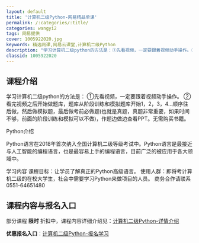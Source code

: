 ```yaml
---
layout: default
title: '计算机二级Python-网易精品单课'
permalink: /:categories/:title/
categories: wangyi2
tags: 网易提供
cover: 1005922020.jpg
keywords: 精选网课,网易云课堂,计算机二级Python
description: "学习计算机二级python的方法是：①先看视频，一定要跟着视频动手操作。②看完视频之后开始做题库，题库从阶段训练和模拟题库开始1，2，3，4...顺序往后做，然后做模拟题，最后做考前必做题("
classid: 1005922020
---
```


## 课程介绍

学习计算机二级python的方法是：
①先看视频，一定要跟着视频动手操作。
②看完视频之后开始做题库，题库从阶段训练和模拟题库开始1，2，3，4...顺序往后做，然后做模拟题，最后做考前必做题(也就是真题，真题非常重要，如果时间不够，前面的阶段训练和模拟可以不做)，作题边做边查看PPT。无需购买书籍。


Python介绍

Python语言在2018年首次纳入全国计算机二级等级考试中。Python语言是最接近与人工智能的编程语言，也是最容易上手的编程语言，目前广泛的被应用于各大领域中。

学习内容
课程目标：让学员了解真正的Python高级语言。
使用人群：即将考计算机二级的在校大学生，社会中需要学习Python来做项目的人员。
商务合作请联系  0551-64651480

## 课程内容与报名入口

部分课程 **限时** 折扣中，课程内容详细介绍见：[计算机二级Python-详情介绍](https://study.163.com/course/introduction/1005922020.htm?share=1&shareId=1025206652&utm_campaign=share&utm_medium=iphoneShare&utm_source=&utm_u=1025206652)

**优惠报名入口**：[计算机二级Python-报名学习](https://study.163.com/course/introduction/1005922020.htm?share=1&shareId=1025206652&utm_campaign=share&utm_medium=iphoneShare&utm_source=&utm_u=1025206652)

